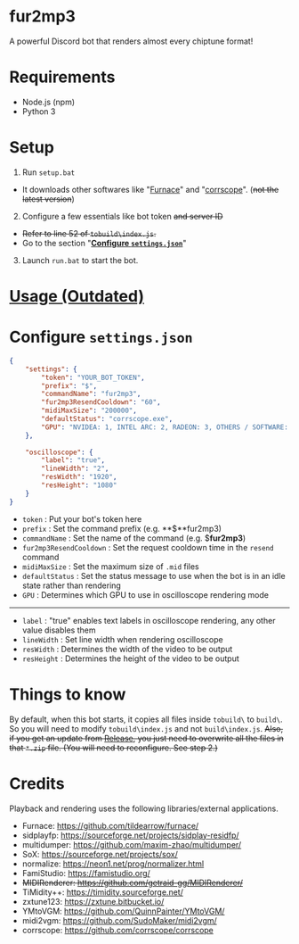 # fur2mp3
A powerful Discord bot that renders almost every chiptune format!

# Requirements
- Node.js (npm)
- Python 3

# Setup
1. Run `setup.bat`
  - It downloads other softwares like "[Furnace](https://github.com/tildearrow/furnace)" and "[corrscope](https://github.com/corrscope/corrscope)". (~~not the latest version~~)
2. Configure a few essentials like bot token ~~and server ID~~
  - ~~Refer to line 52 of `tobuild\index.js`.~~
  - Go to the section "[**Configure `settings.json`**](https://github.com/HeeminTV/fur2mp3?tab=readme-ov-file#configure-settingsjson)"
3. Launch `run.bat` to start the bot.
# [Usage (Outdated)](https://gimmick32ndanniversary.neocities.org/fur2mp3manual)

# Configure `settings.json`
```json
{
	"settings": {
		"token": "YOUR_BOT_TOKEN",
		"prefix": "$",
		"commandName": "fur2mp3",
		"fur2mp3ResendCooldown": "60",
		"midiMaxSize": "200000",
		"defaultStatus": "corrscope.exe",
		"GPU": "NVIDEA: 1, INTEL ARC: 2, RADEON: 3, OTHERS / SOFTWARE: 4"
	},
	
	"oscilloscope": {
		"label": "true",
		"lineWidth": "2",
		"resWidth": "1920",
		"resHeight": "1080"
	}
}
```
  - `token` : Put your bot's token here
  - `prefix` : Set the command prefix (e.g. **$**fur2mp3)
  - `commandName` : Set the name of the command (e.g. $**fur2mp3**)
  - `fur2mp3ResendCooldown` : Set the request cooldown time in the `resend` command
  - `midiMaxSize` : Set the maximum size of `.mid` files
  - `defaultStatus` : Set the status message to use when the bot is in an idle state rather than rendering
  - `GPU` : Determines which GPU to use in oscilloscope rendering mode
  ** **
  - `label` : "true" enables text labels in oscilloscope rendering, any other value disables them
  - `lineWidth` : Set line width when rendering oscilloscope
  - `resWidth` : Determines the width of the video to be output
  - `resHeight` : Determines the height of the video to be output

# Things to know
By default, when this bot starts, it copies all files inside `tobuild\` to `build\`. So you will need to modify `tobuild\index.js` and not `build\index.js`.
~~Also, if you get an update from [Release](https://github.com/HeeminTV/fur2mp3/releases), you just need to overwrite all the files in that `*.zip` file. (You will need to reconfigure. See step 2.)~~

# Credits

Playback and rendering uses the following libraries/external applications.
- Furnace: https://github.com/tildearrow/furnace/
- sidplayfp: https://sourceforge.net/projects/sidplay-residfp/
- multidumper: https://github.com/maxim-zhao/multidumper/
- SoX: https://sourceforge.net/projects/sox/
- normalize: https://neon1.net/prog/normalizer.html
- FamiStudio: https://famistudio.org/
- ~~MIDIRenderer: https://github.com/getraid-gg/MIDIRenderer/~~
- TiMidity++: https://timidity.sourceforge.net/
- zxtune123: https://zxtune.bitbucket.io/
- YMtoVGM: https://github.com/QuinnPainter/YMtoVGM/
- midi2vgm: https://github.com/SudoMaker/midi2vgm/
- corrscope: https://github.com/corrscope/corrscope
